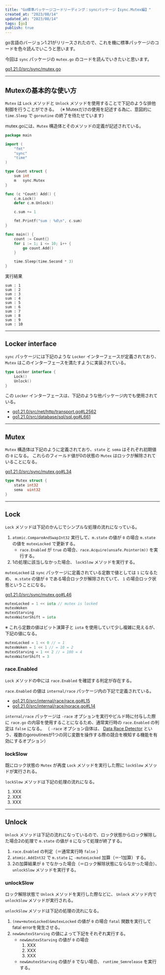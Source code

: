 ```yaml
---
title: "Go標準パッケージコードリーディング：syncパッケージ【sync.Mutex編】"
created_at: "2023/08/14"
updated_at: "2023/08/14"
tags: [go]
publish: true
---
```


go言語のバージョン1.21がリリースされたので、これを機に標準パッケージのコードを色々読んでいこうと思います。

今回は `sync` パッケージの `mutex.go` のコードを読んでいきたいと思います。

[go1.21.0/src/sync/mutex.go](https://github.com/golang/go/tree/go1.21.0/src/sync/mutex.go)

---

## Mutexの基本的な使い方

`Mutex` は `Lock` メソッドと `Unlock` メソッドを使用することで下記のような排他制御を行うことができる。
（※ Mutexだけの使用を記述する為に、意図的に `time.Sleep` で `goroutine` の終了を待たせています）

mutex.goには、`Mutex` 構造体とそのメソッドの定義が記述されている。

```go
package main

import (
	"fmt"
	"sync"
	"time"
)

type Count struct {
	sum int
	m   sync.Mutex
}

func (c *Count) Add() {
	c.m.Lock()
	defer c.m.Unlock()

	c.sum += 1

	fmt.Printf("sum : %d\n", c.sum)
}

func main() {
	count := Count{}
	for i := 1; i <= 10; i++ {
		go count.Add()
	}

	time.Sleep(time.Second * 3)
}
```

実行結果

```Shell
sum : 1
sum : 2
sum : 3
sum : 4
sum : 5
sum : 6
sum : 7
sum : 8
sum : 9
sum : 10
```

---

## Locker interface

`sync` パッケージには下記のような `Locker` インターフェースが定義されており、 `Mutex` はこのインターフェースを満たすように実装されている。

[](https://github.com/golang/go/blob/go1.21.0/src/sync/mutex.go#L40)

```go
type Locker interface {
	Lock()
	Unlock()
}
```

この `Locker` インターフェースは、下記のような他パッケージ内でも使用されている。

- [go1.21.0/src/net/http/transport.go#L2562](https://github.com/golang/go/blob/go1.21.0/src/net/http/transport.go#L2562)
- [go1.21.0/src/database/sql/sql.go#L661](https://github.com/golang/go/blob/go1.21.0/src/database/sql/sql.go#L661)

---

## Mutex

`Mutex` 構造体は下記のように定義されており、`state` と `sema` はそれぞれ初期値の `0` になる。
これらのフィールド値が0の状態の `Mutex` はロックが解除されていることになる。

[go1.21.0/src/sync/mutex.go#L34](https://github.com/golang/go/blob/go1.21.0/src/sync/mutex.go#L34)

```go
type Mutex struct {
	state int32
	sema  uint32
}
```

---

## Lock

`Lock` メソッドは下記のかんじでシンプルな処理の流れになっている。

1. `atomic.CompareAndSwapInt32` 実行して、`m.state` の値が `0` の場合 `m.state` の値を `mutexLocked` で更新する。
    - `race.Enabled` が `true` の場合、`race.Acquire(unsafe.Pointer(m))` を実行する。
2. 1の処理に該当しなかった場合、 `lockSlow` メソッドを実行する。

`mutexLocked` は `sync` パッケージに定義されている定数で値としては `1` になるため、
`m.state` の値が `0` である場合ロックが解除されていて、 `1` の場合ロック状態ということになる。

[go1.21.0/src/sync/mutex.go#L46](https://github.com/golang/go/blob/go1.21.0/src/sync/mutex.go#L46)

```go
mutexLocked = 1 << iota // mutex is locked
mutexWoken
mutexStarving
mutexWaiterShift = iota
```

※ これら定数の値はビット演算子と `iota` を使用していて少し複雑に見えるが、下記の値になる。

```go
mutexLocked = 1 << 0 // = 1
mutexWoken = 1 << 1 // = 10 = 2
mutexStarving = 1 << 2 // = 100 = 4
mutexWaiterShift = 3
```

### race.Enabled

`Lock` メソッドの中には `race.Enabled` を確認する判定が存在する。

`race.Enabled` の値は `internal/race` パッケージ内の下記で定義されている。

- [go1.21.0/src/internal/race/race.go#L15](https://github.com/golang/go/blob/go1.21.0/src/internal/race/race.go#L15)
- [go1.21.0/src/internal/race/norace.go#L14](https://github.com/golang/go/blob/go1.21.0/src/internal/race/norace.go#L14)

`internal/race` パッケージは `-race` オプションを実行やビルド時に付与した際に `race.go` の内容を使用することになるため、通常実行時の `race.Enabled` の判定は `false` になる。
（ `-race` オプション自体は、 [Data Race Detector](https://go.dev/doc/articles/race_detector) という、複数のgoroutinesが1つの同じ変数を操作する際の競合を検知する機能を有効にするオプション）

### lockSlow

既にロック状態の `Mutex` が再度 `Lock` メソッドを実行した際に `lockSlow` メソッドが実行される。

`lockSlow` メソッドは下記の処理の流れになる。

1. XXX
2. XXX
3. XXX

---

## Unlock

`Unlock` メソッドは下記の流れになっているので、ロック状態からロック解除した場合2の処理で `m.state` の値が `0` になって処理が終了する。

1. `race.Enabled` の判定（＝通常実行時 `false` ）
2. `atomic.AddInt32` で `m.state` に `-mutexLocked` 加算（＝-1加算）する。
3. 2の加算結果が `0` でなかった場合（＝ロック解除状態にならなかった場合）、`unlockSlow` メソッドを実行する。

### unlockSlow

ロック解除状態で `Unlock` メソッドを実行した際などに、 `Unlock` メソッド内で `unlockSlow` メソッドが実行される。

`unlockSlow` メソッドは下記の処理の流れになる。

1. `(new+mutexLocked)&mutexLocked` の値が `0` の場合 `fatal` 関数を実行してfatal errorを発生させる。
2. `new&mutexStarving` の値によって下記をそれぞれ実行する。
    - `new&mutexStarving` の値が `0` の場合
        1. XXX
        2. XXX
        3. XXX
    - `new&mutexStarving` の値が `0` でない場合、 `runtime_Semrelease` を実行する。
